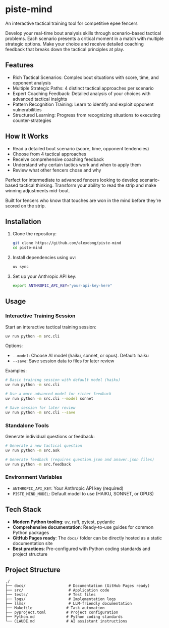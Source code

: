 # piste-mind

An interactive tactical training tool for competitive epee fencers

Develop your real-time bout analysis skills through scenario-based tactical
problems. Each scenario presents a critical moment in a match with multiple
strategic options. Make your choice and receive detailed coaching feedback that
breaks down the tactical principles at play.

## Features

- Rich Tactical Scenarios: Complex bout situations with score, time, and opponent analysis
- Multiple Strategic Paths: 4 distinct tactical approaches per scenario
- Expert Coaching Feedback: Detailed analysis of your choices with advanced tactical insights
- Pattern Recognition Training: Learn to identify and exploit opponent vulnerabilities
- Structured Learning: Progress from recognizing situations to executing counter-strategies

## How It Works

- Read a detailed bout scenario (score, time, opponent tendencies)
- Choose from 4 tactical approaches
- Receive comprehensive coaching feedback
- Understand why certain tactics work and when to apply them
- Review what other fencers chose and why

Perfect for intermediate to advanced fencers looking to develop scenario-based
tactical thinking. Transform your ability to read the strip and make winning
adjustments mid-bout.

Built for fencers who know that touches are won in the mind before they're scored on the strip.

## Installation

1. Clone the repository:
   ```bash
   git clone https://github.com/alexdong/piste-mind
   cd piste-mind
   ```

2. Install dependencies using uv:
   ```bash
   uv sync
   ```

3. Set up your Anthropic API key:
   ```bash
   export ANTHROPIC_API_KEY="your-api-key-here"
   ```

## Usage

### Interactive Training Session

Start an interactive tactical training session:

```bash
uv run python -m src.cli
```

Options:
- `--model`: Choose AI model (haiku, sonnet, or opus). Default: haiku
- `--save`: Save session data to files for later review

Examples:
```bash
# Basic training session with default model (haiku)
uv run python -m src.cli

# Use a more advanced model for richer feedback
uv run python -m src.cli --model sonnet

# Save session for later review
uv run python -m src.cli --save
```

### Standalone Tools

Generate individual questions or feedback:

```bash
# Generate a new tactical question
uv run python -m src.ask

# Generate feedback (requires question.json and answer.json files)
uv run python -m src.feedback
```

### Environment Variables

- `ANTHROPIC_API_KEY`: Your Anthropic API key (required)
- `PISTE_MIND_MODEL`: Default model to use (HAIKU, SONNET, or OPUS)

## Tech Stack

- **Modern Python tooling**: uv, ruff, pytest, pydantic
- **Comprehensive documentation**: Ready-to-use guides for common Python packages
- **GitHub Pages ready**: The `docs/` folder can be directly hosted as a static documentation site
- **Best practices**: Pre-configured with Python coding standards and project structure

## Project Structure

```
./
├── docs/                   # Documentation (GitHub Pages ready)
├── src/                    # Application code
├── tests/                  # Test files
├── logs/                   # Implementation logs
├── llms/                   # LLM-friendly documentation
├── Makefile               # Task automation
├── pyproject.toml         # Project configuration
├── Python.md              # Python coding standards
└── CLAUDE.md              # AI assistant instructions
```

